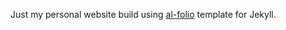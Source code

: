 Just my personal website build using [al-folio](https://alshedivat.github.io/al-folio/) template for Jekyll.
